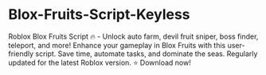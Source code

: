 # Blox-Fruits-Script-Keyless
Roblox Blox Fruits Script 🔥 - Unlock auto farm, devil fruit sniper, boss finder, teleport, and more! Enhance your gameplay in Blox Fruits with this user-friendly script. Save time, automate tasks, and dominate the seas. Regularly updated for the latest Roblox version. ⭐ Download now!
